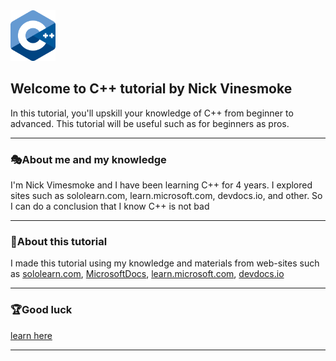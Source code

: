 <img src="main_images\C++_Logo.png" width="72,88" height = "81,92">

Welcome to C++ tutorial by Nick Vinesmoke
---
In this tutorial, you'll upskill your knowledge of C++ from beginner to advanced. This tutorial will be useful such as for beginners as pros.

---
### 🎭About me and my knowledge

I'm Nick Vimesmoke and I have been learning C++ for 4 years. I explored sites such as sololearn.com, learn.microsoft.com, devdocs.io, and other. So I can do a conclusion that I know C++ is not bad

---
### 🎫About this tutorial
I made this tutorial using my knowledge and materials from web-sites such as [sololearn.com](https://www.sololearn.com/learn/courses/c-plus-plus-introduction), [MicrosoftDocs](https://github.com/MicrosoftDocs/cpp-docs), [learn.microsoft.com](https://learn.microsoft.com/en-us/cpp/?view=msvc-170), [devdocs.io](https://devdocs.io/cpp/)

---
### 🏆Good luck

[learn here](https://github.com/Nick-Vinesmoke/Cpp-tutorial/wiki)

---



